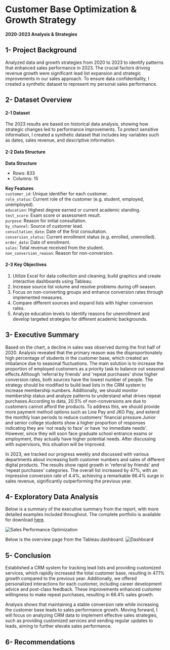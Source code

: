 # Customer Base Optimization & Growth Strategy
**2020-2023 Analysis & Strategies**

## 1- Project Background

Analyzed data and growth strategies from 2020 to 2023 to identify patterns that enhanced sales performance in 2023. The crucial factors driving revenue growth were significant lead list expansion and strategic improvements in our sales approach. To ensure data confidentiality, I created a synthetic dataset to represent my personal sales performance.

## 2- Dataset Overview

#### 2-1 Dataset
The 2023 results are based on historical data analysis, showing how strategic changes led to performance improvements. To protect sensitive information, I created a synthetic dataset that includes key variables such as dates, sales revenue, and descriptive information.

#### 2-2 Data Structure

**Data Structure**
- Rows: 833
- Columns: 15

**Key Features**  
`customer_id`: Unique identifier for each customer.  
`role_status`: Current role of the customer (e.g. student, employed, unemployed).  
`education`: Highest degree earned or current academic standing.  
`test_score`: Exam score or assessment result.  
`purpose`: Reason for initial consultation.  
`by_channel`: Source of customer lead.  
`consultation_date`: Date of the first consultation.  
`conversion_status`: Current enrollment status (e.g. enrolled, unenrolled).  
`order_date`: Date of enrollment.  
`sales`: Total revenue received from the student.  
`non_conversion_reason`: Reason for non-conversion.

#### 2-3 Key Objectives  
1. Utilize Excel for data collection and cleaning; build graphics and create interactive dashboards using Tableau.
2. Increase source list volume and resolve problems during off-season.
3. Focus on non-converting groups and enhance conversion rates through implemented measures.
4. Compare different sources and expand lists with higher conversion rates.
5. Analyze education levels to identify reasons for unenrollment and develop targeted strategies for different academic backgrounds.

## 3- Executive Summary
Based on the chart, a decline in sales was observed during the first half of 2020. Analysis revealed that the primary reason was the disproportionately high percentage of students in the customer base, which created an imbalance due to seasonal fluctuations. The main solution is to increase the proportion of employed customers as a priority task to balance out seasonal effects.Although 'referral by friends' and 'repeat purchases' show higher conversion rates, both sources have the lowest number of people. The strategy should be modified to build lead lists in the CRM system to increase membership numbers. Additionally, we should monitor membership status and analyze patterns to understand what drives repeat purchases.According to data, 20.5% of non-conversions are due to customers cannot afford the products. To address this, we should provide more payment method options such as Line Pay and JKO Pay, and extend the monthly loan periods to reduce customers' financial pressure.Junior and senior college students show a higher proportion of responses indicating they are 'not ready to face' or have 'no immediate needs'. However, since they will soon face graduate school entrance exams or employment, they actually have higher potential needs. After discussing with supervisors, this situation will be improved.

In 2023, we tracked our progress weekly and discussed with various departments about increasing both customer numbers and sales of different digital products. The results show rapid growth in 'referral by friends' and 'repeat purchases' categories. The overall list increased by 47%, with an impressive conversion rate of 4.4%, achieving a remarkable 66.4% surge in sales revenue, significantly outperforming the previous year.


## 4- Exploratory Data Analysis
Below is a summary of the executive summary from the report, with more detailed examples included throughout. The complete portfolio is available for download
[here](https://github.com/cytdata/Jenna_Portfolio/blob/95f410f66361f54a10dc7ae7cd7d691f7cca5086/Sales%20Performance%20Optimization.pdf).

![Sales Performance Optimization](https://github.com/user-attachments/assets/b4c50cd3-84f5-4baa-a75a-f66783738955)




Below is the overview page from the Tableau dashboard.
![Dashboard](https://github.com/user-attachments/assets/1381fb9d-0a93-4b39-b6a2-8787b58645a1)



## 5- Conclusion
Established a CRM system for tracking lead lists and providing customized services, which rapidly increased the total customer base, resulting in 47.1% growth compared to the previous year. Additionally, we offered personalized interactions for each customer, including career development advice and post-class feedback. These improvements enhanced customer willingness to make repeat purchases, resulting in 66.4% sales growth.  

Analysis shows that maintaining a stable conversion rate while increasing the customer base leads to sales performance growth. Moving forward, I will focus on analyzing CRM data to implement effective sales strategies, such as providing customized services and sending regular updates to leads, aiming to further elevate sales performance.

## 6- Recommendations
